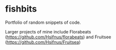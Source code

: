 # fishbits
Portfolio of random snippets of code.

Larger projects of mine include Florabeats (https://github.com/Hsifnus/florabeats) and Fruitsee (https://github.com/Hsifnus/Fruitsea)
